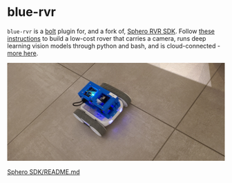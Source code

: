 # blue-rvr

`blue-rvr` is a [bolt](https://github.com/kamangir/bolt2) plugin for, and a fork of, [Sphero RVR SDK](https://github.com/sphero-inc/sphero-sdk-raspberrypi-python). Follow [these instructions](https://github.com/kamangir/blue-bracket/blob/main/designs/blue1.md) to build a low-cost rover that carries a camera, runs deep learning vision models through python and bash, and is cloud-connected - [more here](https://arash-kamangir.medium.com/camera-code-action-9e6f8c50a272).

[![marquee](bolt/assets/marquee.jpeg)](#)

[Sphero SDK/README.md](https://github.com/sphero-inc/sphero-sdk-raspberrypi-python/blob/master/README.md)
